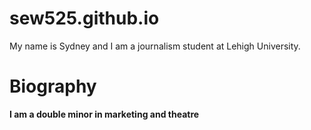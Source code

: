 # sew525.github.io
My name is Sydney and I am a journalism student at Lehigh University.
# Biography
**I am a double minor in marketing and theatre**

